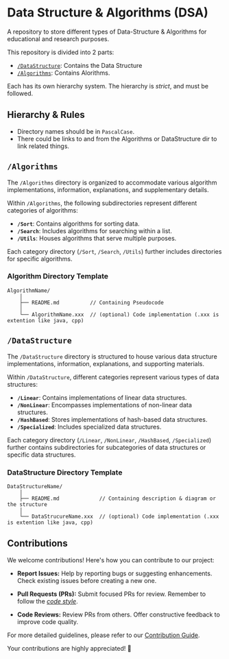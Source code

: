 # Data Structure & Algorithms (DSA)
A repository to store different types of Data-Structure & Algorithms for educational and research purposes.

This repository is divided into 2 parts:
- [`/DataStructure`](DataStructure): Contains the Data Structure
- [`/Algorithms`](Algorithms): Contains Alorithms.

Each has its own hierarchy system. The hierarchy is _strict_, and must be followed.

## Hierarchy & Rules
- Directory names should be in `PascalCase`.
- There could be links to and from the Algorithms or DataStructure dir to link related things.

## `/Algorithms`
The `/Algorithms` directory is organized to accommodate various algorithm implementations, information, explanations, and supplementary details.

Within `/Algorithms`, the following subdirectories represent different categories of algorithms:

- **`/Sort`**: Contains algorithms for sorting data.
- **`/Search`**: Includes algorithms for searching within a list.
- **`/Utils`**: Houses algorithms that serve multiple purposes.

Each category directory (`/Sort`, `/Search`, `/Utils`) further includes directories for specific algorithms.

### Algorithm Directory Template

```plaintext
AlgorithmName/
    │
    ├── README.md          // Containing Pseudocode 
    │
    └── AlgorithmName.xxx  // (optional) Code implementation (.xxx is extention like java, cpp)
```

## `/DataStructure`

The `/DataStructure` directory is structured to house various data structure implementations, information, explanations, and supporting materials.

Within `/DataStructure`, different categories represent various types of data structures:

- **`/Linear`**: Contains implementations of linear data structures.
- **`/NonLinear`**: Encompasses implementations of non-linear data structures.
- **`/HashBased`**: Stores implementations of hash-based data structures.
- **`/Specialized`**: Includes specialized data structures.

Each category directory (`/Linear`, `/NonLinear`, `/HashBased`, `/Specialized`) further contains subdirectories for subcategories of data structures or specific data structures.

### DataStructure Directory Template

```plaintext
DataStructureName/
    │
    ├── README.md             // Containing description & diagram or the structure
    │
    └── DataStrucureName.xxx  // (optional) Code implementation (.xxx is extention like java, cpp)
```

## Contributions

We welcome contributions! Here's how you can contribute to our project:

- **Report Issues:** Help by reporting bugs or suggesting enhancements. Check existing issues before creating a new one.

- **Pull Requests (PRs):** Submit focused PRs for review. Remember to follow the [_code style_](STANDARD.md).

- **Code Reviews:** Review PRs from others. Offer constructive feedback to improve code quality.

For more detailed guidelines, please refer to our [Contribution Guide](CONTRIBUTING.md).

Your contributions are highly appreciated! 🎉
